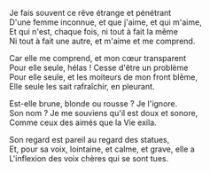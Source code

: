 Je fais souvent ce rêve étrange et pénétrant    
D'une femme inconnue, et que j'aime, et qui m'aime,    
Et qui n'est, chaque fois, ni tout à fait la même    
Ni tout à fait une autre, et m'aime et me comprend.    
    
Car elle me comprend, et mon cœur transparent    
Pour elle seule, hélas ! Cesse d'être un problème    
Pour elle seule, et les moiteurs de mon front blême,    
Elle seule les sait rafraîchir, en pleurant.    
    
Est-elle brune, blonde ou rousse ? Je l'ignore.    
Son nom ? Je me souviens qu'il est doux et sonore,    
Comme ceux des aimés que la Vie exila.    
    
Son regard est pareil au regard des statues,    
Et, pour sa voix, lointaine, et calme, et grave, elle a    
L'inflexion des voix chères qui se sont tues.    
